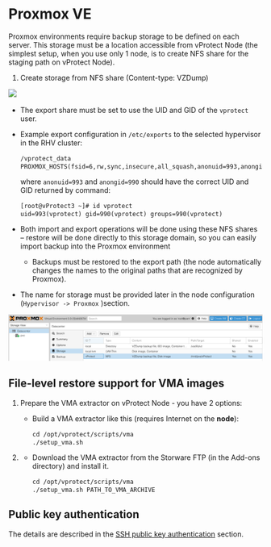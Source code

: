 # Proxmox VE

Proxmox environments require backup storage to be defined on each server. This storage must be a location accessible from vProtect Node \(the simplest setup, when you use only 1 node, is to create NFS share for the staging path on vProtect Node\).

1. Create storage from NFS share \(Content-type: VZDump\)

![](../../../.gitbook/assets/containers-proxmox-ve-nfs-share.jpg)

* The export share must be set to use the UID and GID of the `vprotect` user.
* Example export configuration in `/etc/exports` to the selected hypervisor in the RHV cluster:

  ```text
  /vprotect_data    PROXMOX_HOSTS(fsid=6,rw,sync,insecure,all_squash,anonuid=993,anongid=990)
  ```

  where `anonuid=993` and `anongid=990` should have the correct UID and GID returned by command:

  ```text
  [root@vProtect3 ~]# id vprotect
  uid=993(vprotect) gid=990(vprotect) groups=990(vprotect)
  ```

* Both import and export operations will be done using these NFS shares – restore will be done directly to this storage domain, so you can easily import backup into the Proxmox environment
  * Backups must be restored to the export path \(the node automatically changes the names to the original paths that are recognized by Proxmox\).
* The name for storage must be provided later in the node configuration \(`Hypervisor -> Proxmox` \)section.

![](../../../.gitbook/assets/containers-proxmox-ve-storage%20%283%29%20%282%29%20%281%29%20%281%29.jpg)

## File-level restore support for VMA images

1. Prepare the VMA extractor on vProtect Node - you have 2 options:
   * Build a VMA extractor like this \(requires Internet on the **node**\):

     ```text
     cd /opt/vprotect/scripts/vma
     ./setup_vma.sh
     ```
2. * Download the VMA extractor from the Storware FTP \(in the Add-ons directory\) and install it.

     ```text
     cd /opt/vprotect/scripts/vma
     ./setup_vma.sh PATH_TO_VMA_ARCHIVE
     ```

## Public key authentication

The details are described in the [SSH public key authentication](../../common-tasks/ssh-public-key-authentication.md) section.

